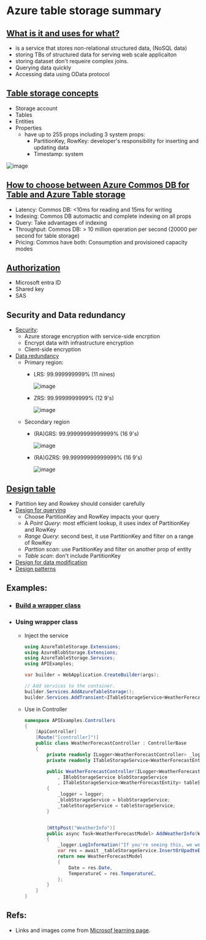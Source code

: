 # Azure table storage summary

## [What is it and uses for what?](https://learn.microsoft.com/en-us/azure/storage/tables/table-storage-overview)
- is a service that stores non-relational structured data, (NoSQL data)
- storing TBs of structured data for serving web scale applicaiton
- storing dataset don't requeire complex joins.
- Querying data quickly
- Accessing data using OData protocol
## [Table storage concepts](https://learn.microsoft.com/en-us/rest/api/storageservices/Understanding-the-Table-Service-Data-Model)
- Storage account
- Tables
- Entities
- Properties
  - have up to 255 props including 3 system props:
    + PartitionKey, RowKey: developer's responsibility for inserting and updating data
    + Timestamp: system
      
![image](https://github.com/GiangHM/Documents/assets/36400582/2b366f67-9725-40ad-a6ec-1017e57048d6)
## [How to choose between Azure Commos DB for Table and Azure Table storage](https://learn.microsoft.com/en-us/azure/cosmos-db/table/support?toc=https%3A%2F%2Flearn.microsoft.com%2Fen-us%2Fazure%2Fstorage%2Ftables%2Ftoc.json&bc=https%3A%2F%2Flearn.microsoft.com%2Fen-us%2Fazure%2Fbread%2Ftoc.json)
- Latency: Commos DB: <10ms for reading and 15ms for writing
- Indexing: Commos DB automactic and complete indexing on all props
- Query: Take advantages of indexing
- Throughput: Commos DB: > 10 million operation per second (20000 per second for table storage)
- Pricing: Commos have both: Consumption and provisioned capacity modes
## [Authorization](https://learn.microsoft.com/en-us/azure/storage/common/authorize-data-access?toc=%2Fazure%2Fstorage%2Ftables%2Ftoc.json)
- Microsoft entra ID
- Shared key
- SAS
## Security and Data redundancy
- [Security](https://learn.microsoft.com/en-us/azure/storage/common/storage-service-encryption?toc=%2Fazure%2Fstorage%2Ftables%2Ftoc.json):
  - Azure storage encryption with service-side encrption
  - Encrypt data with infrastructure encryption
  - Client-side encryption
- [Data redundancy](https://learn.microsoft.com/en-us/azure/storage/common/storage-redundancy?toc=%2Fazure%2Fstorage%2Ftables%2Ftoc.json)
  - Primary region:
    + LRS: 99.999999999% (11 nines)
      
      ![image](https://github.com/GiangHM/Documents/assets/36400582/3ed0c3f1-ed24-4128-850b-cb45024c0d2a)
    + ZRS: 99.9999999999% (12 9's)
      
      ![image](https://github.com/GiangHM/Documents/assets/36400582/e5bb9e0f-96d6-47b3-a0e5-2d65c9f846ed)
  - Secondary region
    + (RA)GRS: 99.99999999999999% (16 9's)
      
      ![image](https://github.com/GiangHM/Documents/assets/36400582/1b4882ea-c106-4ee2-9a48-ade36a6525c7)
    + (RA)GZRS: 99.99999999999999% (16 9's)
      
      ![image](https://github.com/GiangHM/Documents/assets/36400582/e3fad2be-2208-41a4-89b5-9b5745bc921a)
## [Design table](https://learn.microsoft.com/en-us/azure/storage/tables/table-storage-design-guidelines)
- Partition key and Rowkey should consider carefully
- [Design for querying](https://learn.microsoft.com/en-us/azure/storage/tables/table-storage-design-for-query)
  - Choose PartitionKey and RowKey impacts your query
  - A *Point Query*: most efficient lookup, it uses index of PartitionKey and RowKey
  - *Range Query*: second best, it use PartitionKey and filter on a range of RowKey
  - *Parttion scan*: use PartitionKey and filter on another prop of entity
  - *Table scan*: don't include PartitionKey
- [Design for data modification](https://learn.microsoft.com/en-us/azure/storage/tables/table-storage-design-for-modification)
- [Design patterns](https://learn.microsoft.com/en-us/azure/storage/tables/table-storage-design-patterns)
## Examples:
- ### [Build a wrapper class](https://github.com/GiangHM/PracticalAzureSDKs/tree/main/AzureTableStorage)
- ### Using wrapper class
  - Inject the service
    ```C#
    using AzureTableStorage.Extensions;
    using AzureBlobStorage.Extensions;
    using AzureTableStorage.Services;
    using APIExamples;
    
    var builder = WebApplication.CreateBuilder(args);
    
    // Add services to the container.
    builder.Services.AddAzureTableStorage();
    builder.Services.AddTransient<ITableStorageService<WeatherForecastEntity>, TableStorageService<WeatherForecastEntity>>();
    ```
  - Use in Controller
    ```C#
    namespace APIExamples.Controllers
    {
        [ApiController]
        [Route("[controller]")]
        public class WeatherForecastController : ControllerBase
        {
            private readonly ILogger<WeatherForecastController> _logger;
            private readonly ITableStorageService<WeatherForecastEntity> _tableStorageService;
    
            public WeatherForecastController(ILogger<WeatherForecastController> logger
                , IBlobStorageService blobStorageService
                , ITableStorageService<WeatherForecastEntity> tableStorageService)
            {
                _logger = logger;
                _blobStorageService = blobStorageService;
                _tableStorageService = tableStorageService;
            }
    
    
            [HttpPost("WeatherInfo")]
            public async Task<WeatherForecastModel> AddWeatherInfo(WeatherForecastModel item)
            {
                _logger.LogInformation("If you're seeing this, we were generating the sas blob");
                var res = await _tableStorageService.InsertOrUpadteEntityAsync(new WeatherForecastEntity(item));
                return new WeatherForecastModel
                {
                    Date = res.Date,
                    TemperatureC = res.TemperatureC,
                };
            }
        }
    }
    ```

## Refs: 
- Links and images come from [Microsof learning page](https://learn.microsoft.com/en-us/azure/?product=popular).

